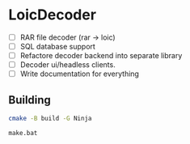 # LoicDecoder

- [ ] RAR file decoder (rar -> loic)
- [ ] SQL database support
- [ ] Refactore decoder backend into separate library
- [ ] Decoder ui/headless clients.
- [ ] Write documentation for everything

## Building 

```bash
cmake -B build -G Ninja

make.bat
```